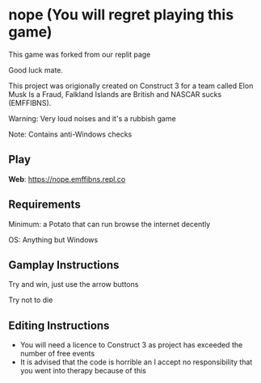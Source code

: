 # nope (You will regret playing this game)
This game was forked from our replit page


Good luck mate.

This project was origionally created on Construct 3 for a team called Elon Musk Is a Fraud, Falkland Islands are British and NASCAR sucks (EMFFIBNS).

Warning: Very loud noises and it's a rubbish game

Note: Contains anti-Windows checks

## Play

**Web**: <https://nope.emffibns.repl.co>

## Requirements

Minimum: a Potato that can run browse the internet decently

OS: Anything but Windows

## Gamplay Instructions

Try and win, just use the arrow buttons

Try not to die

## Editing Instructions

* You will need a licence to Construct 3 as project has exceeded the number of free events
* It is advised that the code is horrible an I accept no responsibility that you went into therapy because of this
